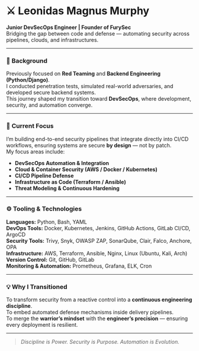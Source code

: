 # ⚔️ Leonidas Magnus Murphy

**Junior DevSecOps Engineer | Founder of FurySec**  
Bridging the gap between code and defense — automating security across pipelines, clouds, and infrastructures.  

---

### 🧩 **Background**
Previously focused on **Red Teaming** and **Backend Engineering (Python/Django)**.  
I conducted penetration tests, simulated real-world adversaries, and developed secure backend systems.  
This journey shaped my transition toward **DevSecOps**, where development, security, and automation converge.  

---

### 🎯 **Current Focus**
I’m building end-to-end security pipelines that integrate directly into CI/CD workflows, ensuring systems are secure **by design** — not by patch.  
My focus areas include:  
- **DevSecOps Automation & Integration**  
- **Cloud & Container Security (AWS / Docker / Kubernetes)**  
- **CI/CD Pipeline Defense**  
- **Infrastructure as Code (Terraform / Ansible)**  
- **Threat Modeling & Continuous Hardening**

---

### ⚙️ **Tooling & Technologies**
**Languages:** Python, Bash, YAML  
**DevOps Tools:** Docker, Kubernetes, Jenkins, GitHub Actions, GitLab CI/CD, ArgoCD  
**Security Tools:** Trivy, Snyk, OWASP ZAP, SonarQube, Clair, Falco, Anchore, OPA  
**Infrastructure:** AWS, Terraform, Ansible, Nginx, Linux (Ubuntu, Kali, Arch)  
**Version Control:** Git, GitHub, GitLab  
**Monitoring & Automation:** Prometheus, Grafana, ELK, Cron  

---

### 💡 **Why I Transitioned**
To transform security from a reactive control into a **continuous engineering discipline**.  
To embed automated defense mechanisms inside delivery pipelines.  
To merge the **warrior’s mindset** with the **engineer’s precision** — ensuring every deployment is resilient.  

---

> *Discipline is Power. Security is Purpose. Automation is Evolution.*  
